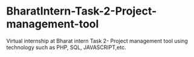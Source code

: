 # BharatIntern-Task-2-Project-management-tool
Virtual internship at Bharat intern Task 2- Project management tool using technology such as PHP, SQL, JAVASCRIPT,etc.
